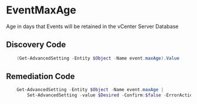 # EventMaxAge
Age in days that Events will be retained in the vCenter Server Database
## Discovery Code
```powershell
    (Get-AdvancedSetting -Entity $Object -Name event.maxAge).Value
```

## Remediation Code
```powershell
    Get-AdvancedSetting -Entity $Object -Name event.maxAge |
        Set-AdvancedSetting -value $Desired -Confirm:$false -ErrorAction Stop
```
